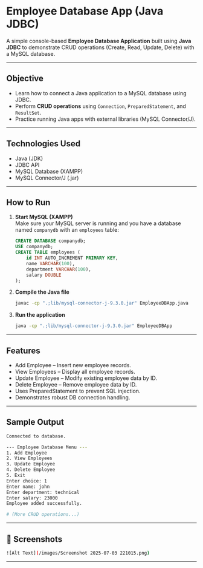 # Employee Database App (Java JDBC)

A simple console-based **Employee Database Application** built using **Java JDBC** to demonstrate CRUD operations (Create, Read, Update, Delete) with a MySQL database.

---

## **Objective**

- Learn how to connect a Java application to a MySQL database using JDBC.
- Perform **CRUD operations** using `Connection`, `PreparedStatement`, and `ResultSet`.
- Practice running Java apps with external libraries (MySQL Connector/J).


---

## **Technologies Used**

- Java (JDK)
- JDBC API
- MySQL Database (XAMPP)
- MySQL Connector/J (.jar)

---

## **How to Run**

1. **Start MySQL (XAMPP)**  
   Make sure your MySQL server is running and you have a database named `companydb` with an `employees` table:
   ```sql
   CREATE DATABASE companydb;
   USE companydb;
   CREATE TABLE employees (
       id INT AUTO_INCREMENT PRIMARY KEY,
       name VARCHAR(100),
       department VARCHAR(100),
       salary DOUBLE
   );
   ```
2. **Compile the Java file**
    ```bash
    javac -cp ".;lib/mysql-connector-j-9.3.0.jar" EmployeeDBApp.java
    ```
3. **Run the application**
    ```bash
    java -cp ".;lib/mysql-connector-j-9.3.0.jar" EmployeeDBApp
    ```

---

## **Features**
- Add Employee – Insert new employee records.
- View Employees – Display all employee records.
- Update Employee – Modify existing employee data by ID.
- Delete Employee – Remove employee data by ID.
- Uses PreparedStatement to prevent SQL injection.
- Demonstrates robust DB connection handling.

---

## **Sample Output**

```bash
Connected to database.

--- Employee Database Menu ---
1. Add Employee
2. View Employees
3. Update Employee
4. Delete Employee
5. Exit
Enter choice: 1
Enter name: john
Enter department: technical
Enter salary: 23000
Employee added successfully.

# (More CRUD operations...)
```

---

## **📸 Screenshots**
```bash
![Alt Text](/images/Screenshot 2025-07-03 221015.png)
```

---

